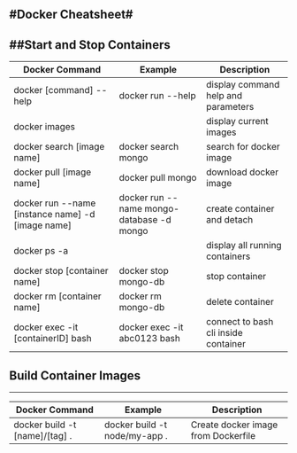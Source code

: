 #Docker Cheatsheet#
---

##Start and Stop Containers
---

Docker Command| Example | Description 
---|--- | ---
docker [command] --help | docker run --help | display command help and parameters
docker images || display current images
docker search [image name] | docker search mongo | search for docker image
docker pull [image name] | docker pull mongo | download docker image
docker run --name [instance name] -d [image name] | docker run --name mongo-database -d mongo | create container and detach
docker ps -a | | display all running containers
docker stop [container name] | docker stop mongo-db | stop container
docker rm [container name] | docker rm mongo-db | delete container
docker exec -it [containerID] bash | docker exec -it abc0123 bash | connect to bash cli inside container

## Build Container Images
---
Docker Command| Example | Description 
---|--- | ---
docker build -t [name]/[tag] . | docker build -t node/my-app . | Create docker image from Dockerfile
